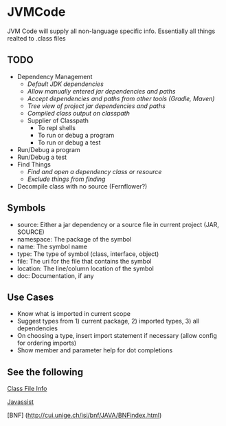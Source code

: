 # JVMCode
JVM Code will supply all non-language specific info.  Essentially all things realted to .class files

## TODO

- Dependency Management
  - _Default JDK dependencies_
  - _Allow manually entered jar dependencies and paths_
  - _Accept dependencies and paths from other tools (Gradle, Maven)_
  - _Tree view of project jar dependencies and paths_
  - _Compiled class output on classpath_
  - Supplier of Classpath
    - To repl shells
    - To run or debug a program
    - To run or debug a test
- Run/Debug a program
- Run/Debug a test
- Find Things
  - _Find and open a dependency class or resource_
  - _Exclude things from finding_
- Decompile class with no source (Fernflower?)

## Symbols
  - source: Either a jar dependency or a source file in current project (JAR, SOURCE)
  - namespace: The package of the symbol
  - name: The symbol name
  - type: The type of symbol (class, interface, object)
  - file: The uri for the file that contains the symbol
  - location: The line/column location of the symbol
  - doc: Documentation, if any

## Use Cases
- Know what is imported in current scope
- Suggest types from 1) current package, 2) imported types, 3) all dependencies
- On choosing a type, insert import statement if necessary (allow config for ordering imports)
- Show member and parameter help for dot completions

## See the following
[Class File Info](https://docs.oracle.com/javase/specs/jvms/se8/html/jvms-4.html#jvms-4.3.2)

[Javassist](http://www.javassist.org/)

[BNF] (http://cui.unige.ch/isi/bnf/JAVA/BNFindex.html)